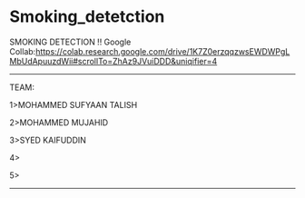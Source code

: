 # Smoking_detetction
SMOKING DETECTION !!
Google Collab:https://colab.research.google.com/drive/1K7Z0erzqqzwsEWDWPgLMbUdApuuzdWii#scrollTo=ZhAz9JVuiDDD&uniqifier=4
*************************************************************************************************************************************************************************

TEAM:

1>MOHAMMED SUFYAAN TALISH

2>MOHAMMED MUJAHID

3>SYED KAIFUDDIN

4>

5>

*************************************************************************************************************************************************************************
